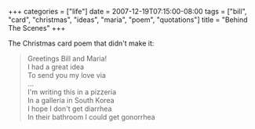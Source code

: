 +++
categories = ["life"]
date = 2007-12-19T07:15:00-08:00
tags = ["bill", "card", "christmas", "ideas", "maria", "poem", "quotations"]
title = "Behind The Scenes"
+++

The Christmas card poem that didn't make it:

>Greetings Bill and Maria!<br>
>I had a great idea<br>
>To send you my love via<br>
>...<br>
>I'm writing this in a pizzeria<br>
>In a galleria in South Korea<br>
>I hope I don't get diarrhea<br>
>In their bathroom I could get gonorrhea<br>
